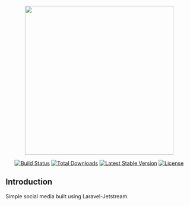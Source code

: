 <p align="center"><a href="https://laravel.com" target="_blank"><img src="https://i.ibb.co/dMFWTxt/undraw-team-spirit-hrr4-1-removebg-preview.pngd.svg" width="400"></a></p>

<p align="center">
<a href="https://travis-ci.org/laravel/framework"><img src="https://travis-ci.org/laravel/framework.svg" alt="Build Status"></a>
<a href="https://packagist.org/packages/laravel/framework"><img src="https://img.shields.io/packagist/dt/laravel/framework" alt="Total Downloads"></a>
<a href="https://packagist.org/packages/laravel/framework"><img src="https://img.shields.io/packagist/v/laravel/framework" alt="Latest Stable Version"></a>
<a href="LICENSE"><img src="https://img.shields.io/packagist/l/laravel/framework" alt="License"></a>
</p>

## Introduction

Simple social media built using Laravel-Jetstream. 
